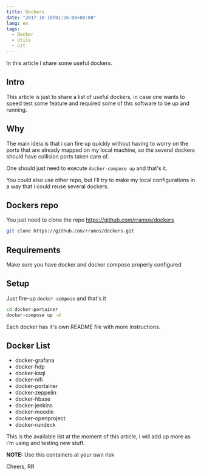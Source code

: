 ```yaml
---
title: Dockers
date: "2017-10-18T01:26:00+00:00"
lang: en
tags:
  - Docker
  - Utils
  - Git
---
```


In this article I share some useful dockers.

## Intro ##

This article is just to share a list of useful dockers, in case one wants to speed test some feature and required some of this software to be up and running.

## Why ##

The main ideia is that i can fire up quickly without having to worry on the ports that are already mapped on my local machine, so the several dockers should have collision ports taken care of.

One should just need to execute `docker-compose up` and that's it.

You could also use other repo, but i'll try to make my local configurations in a way that i could reuse several dockers.

## Dockers repo ##

You just need to clone the repo <https://github.com/rramos/dockers>

```bash
git clone https://github.com/rramos/dockers.git
```

## Requirements ##

Make sure you have docker and docker compose properly configured

## Setup ##

Just fire-up `docker-compose` and that's it

```bash
cd docker-portainer
docker-compose up -d
```

Each docker has it's own README file with more instructions.

## Docker List ##

* docker-grafana  
* docker-hdp
* docker-ksql
* docker-nifi
* docker-portainer  
* docker-zeppelin  
* docker-hbase
* docker-jenkins  
* docker-moodle  
* docker-openproject  
* docker-rundeck

This is the available list at the moment of this article, i will add up more as i'm using and testing new stuff.

**NOTE:** Use this containers at your own risk

Cheers,
RR
